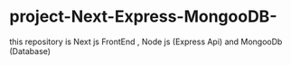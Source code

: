# project-Next-Express-MongooDB-
this repository is Next js FrontEnd , Node js (Express Api) and MongooDb (Database)
